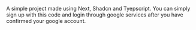 A simple project made using Next, Shadcn and Tyepscript. 
You can simply sign up with this code and login through google services after you have confirmed your google account. 
